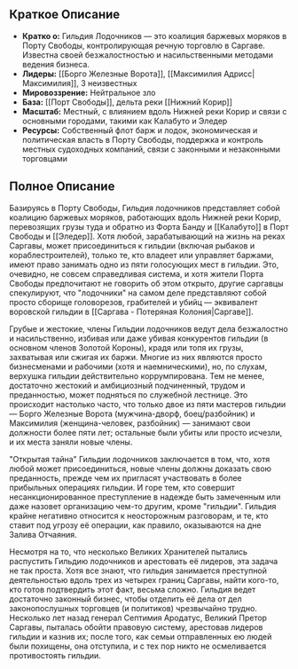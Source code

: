 ## Краткое Описание
- **Кратко о:** Гильдия Лодочников — это коалиция баржевых моряков в Порту Свободы, контролирующая речную торговлю в Саргаве. Известна своей безжалостностью и насильственными методами ведения бизнеса.
- **Лидеры:** [[Борго Железные Ворота]], [[Максимилия Адрисс|Максимилия]], 3 неизвестных
- **Мировоззрение:** Нейтральное зло
- **База:** [[Порт Свободы]], дельта реки [[Нижний Корир]]
- **Масштаб:** Местный, с влиянием вдоль Нижней реки Корир и связи с основными городами, такими как Калабуто и Эледер
- **Ресурсы:** Собственный флот барж и лодок, экономическая и политическая власть в Порту Свободы, поддержка и контроль местных судоходных компаний, связи с законными и незаконными торговцами
## Полное Описание
Базируясь в Порту Свободы, Гильдия лодочников представляет собой коалицию баржевых моряков, работающих вдоль Нижней реки Корир, перевозящих грузы туда и обратно из Форта Банду и [[Калабуто]] в Порт Свободы и [[Эледер]]. Хотя любой, зарабатывающий на жизнь на реках Саргавы, может присоединиться к гильдии (включая рыбаков и кораблестроителей), только те, кто владеет или управляет баржами, имеют право занимать одно из пяти голосующих мест в гильдии. Это, очевидно, не совсем справедливая система, и хотя жители Порта Свободы предпочитают не говорить об этом открыто, другие саргавцы спекулируют, что "лодочники" на самом деле представляют собой просто сборище головорезов, грабителей и убийц — эквивалент воровской гильдии в [[Саргава - Потеряная Колония|Саргаве]].

Грубые и жестокие, члены Гильдии лодочников ведут дела безжалостно и насильственно, избивая или даже убивая конкурентов гильдии (в основном членов Золотой Короны), крадя или топя их грузы, захватывая или сжигая их баржи. Многие из них являются просто бизнесменами и рабочими (хотя и наемническими), но, по слухам, верхушка гильдии действительно коррумпирована. Тем не менее, достаточно жестокий и амбициозный подчиненный, трудом и преданностью, может подняться по служебной лестнице. Это происходит настолько часто, что только двое из пяти мастеров гильдии — Борго Железные Ворота (мужчина-дворф, боец/разбойник) и Максимилия (женщина-человек, разбойник) — занимают свои должности более пяти лет; остальные были убиты или просто исчезли, и их места заняли новые члены.

"Открытая тайна" Гильдии лодочников заключается в том, что, хотя любой может присоединиться, новые члены должны доказать свою преданность, прежде чем их пригласят участвовать в более прибыльных операциях гильдии. И горе тем, кто совершит несанкционированное преступление в надежде быть замеченным или даже назовет организацию чем-то другим, кроме "гильдии". Гильдия крайне негативно относится к неосторожным разговорам, и те, кто ставит под угрозу её операции, как правило, оказываются на дне Залива Отчаяния.

Несмотря на то, что несколько Великих Хранителей пытались распустить Гильдию лодочников и арестовать её лидеров, эта задача не так проста. Хотя все знают, что гильдия занимается преступной деятельностью вдоль трех из четырех границ Саргавы, найти кого-то, кто готов подтвердить этот факт, весьма сложно. Гильдия ведет достаточно законный бизнес, чтобы отделить её дела от дел законопослушных торговцев (и политиков) чрезвычайно трудно. Несколько лет назад генерал Септимия Ародатус, Великий Претор Саргавы, пыталась обойти правовую систему, арестовав лидеров гильдии и казнив их; после того, как семьи отправленных ею людей были похищены, она отступила, и с тех пор никто не осмеливается противостоять гильдии.